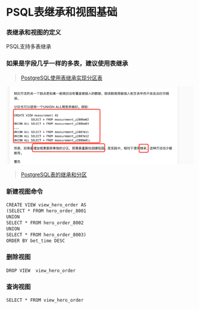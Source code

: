 # PSQL表继承和视图基础

### 表继承和视图的定义
PSQL支持多表继承

### 如果是字段几乎一样的多表，建议使用表继承
>[PostgreSQL使用表继承实现分区表](http://www.jydba.net/postgresql%E4%BD%BF%E7%94%A8%E8%A1%A8%E7%BB%A7%E6%89%BF%E5%AE%9E%E7%8E%B0%E5%88%86%E5%8C%BA%E8%A1%A8/)

![](/assets/服务器后端开发-数据库-PSQL-继承和视图的优缺点-1.png)

>[PostgreSQL表的继承和分区](https://www.cnblogs.com/orangeform/archive/2012/04/27/2291814.html)

### 新建视图命令
```
CREATE VIEW view_hero_order AS
(SELECT * FROM hero_order_8001
UNION
SELECT * FROM hero_order_8002
UNION
SELECT * FROM hero_order_8003)
ORDER BY bet_time DESC
```
### 删除视图
```
DROP VIEW  view_hero_order
```
### 查询视图
```
SELECT * FROM view_hero_order
```



